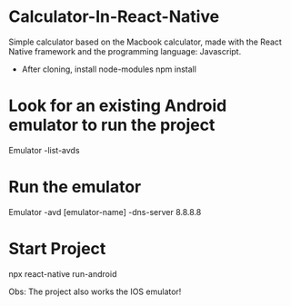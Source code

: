 # Calculator-In-React-Native
Simple calculator based on the Macbook calculator, made with the React Native framework and the programming language: Javascript.

* After cloning, install node-modules
npm install

# Look for an existing Android emulator to run the project
Emulator -list-avds

# Run the emulator
Emulator -avd [emulator-name] -dns-server 8.8.8.8

# Start Project
npx react-native run-android

Obs: The project also works the IOS emulator!
